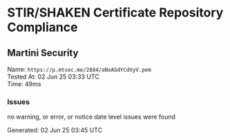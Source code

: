 # STIR/SHAKEN Certificate Repository Compliance

## Martini Security

Name: `https://p.mtsec.me/2884/aNxAGdYCdVyV.pem`\
Tested At: 02 Jun 25 03:33 UTC\
Time: 49ms

### Issues

no warning, or error, or notice date level issues were found

Generated: 02 Jun 25 03:45 UTC